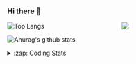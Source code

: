 ### Hi there 👋

<!--
**tao8687/tao8687** is a ✨ _special_ ✨ repository because its `README.md` (this file) appears on your GitHub profile.

Here are some ideas to get you started:

- 🔭 I’m currently working on ...
- 🌱 I’m currently learning ...
- 👯 I’m looking to collaborate on ...
- 🤔 I’m looking for help with ...
- 💬 Ask me about ...
- 📫 How to reach me: ...
- 😄 Pronouns: ...
- ⚡ Fun fact: ...
-->

<img align='right' src="https://media.giphy.com/media/M9gbBd9nbDrOTu1Mqx/giphy.gif" width="240">

  
![Top Langs](https://github-readme-stats.vercel.app/api/top-langs/?username=tao8687&layout=compact&title_color=23238E&text_color=A67D3D)

![Anurag's github stats](https://github-readme-stats.vercel.app/api?username=tao8687&show_icons=true&&text_color=A67D3D&title_color=23238E&show_icons=false&count_private=true&hide=stars)

<details>
  <summary>:zap: Coding Stats</summary>
  <br>
    
<!--START_SECTION:waka-->
![Code Time](http://img.shields.io/badge/Code%20Time-1%2C947%20hrs%2034%20mins-blue)

![Profile Views](http://img.shields.io/badge/Profile%20Views-0-blue)

**🐱 My GitHub Data** 

> 📦 1.5 MB Used in GitHub's Storage 
 > 
> 🏆 89 Contributions in the Year 2025
 > 
> 🚫 Not Opted to Hire
 > 
> 📜 62 Public Repositories 
 > 
> 🔑 24 Private Repositories 
 > 
**I'm an Early 🐤** 

```text
🌞 Morning                1692 commits        ██████████████████████░░░   88.82 % 
🌆 Daytime                90 commits          █░░░░░░░░░░░░░░░░░░░░░░░░   04.72 % 
🌃 Evening                119 commits         ██░░░░░░░░░░░░░░░░░░░░░░░   06.25 % 
🌙 Night                  4 commits           ░░░░░░░░░░░░░░░░░░░░░░░░░   00.21 % 
```
📅 **I'm Most Productive on Wednesday** 

```text
Monday                   273 commits         ████░░░░░░░░░░░░░░░░░░░░░   14.33 % 
Tuesday                  259 commits         ███░░░░░░░░░░░░░░░░░░░░░░   13.60 % 
Wednesday                330 commits         ████░░░░░░░░░░░░░░░░░░░░░   17.32 % 
Thursday                 254 commits         ███░░░░░░░░░░░░░░░░░░░░░░   13.33 % 
Friday                   270 commits         ████░░░░░░░░░░░░░░░░░░░░░   14.17 % 
Saturday                 264 commits         ███░░░░░░░░░░░░░░░░░░░░░░   13.86 % 
Sunday                   255 commits         ███░░░░░░░░░░░░░░░░░░░░░░   13.39 % 
```


📊 **This Week I Spent My Time On** 

```text
🕑︎ Time Zone: Asia/Shanghai

💬 Programming Languages: 
C++                      1 hr 20 mins        ██████░░░░░░░░░░░░░░░░░░░   25.21 % 
Markdown                 1 hr 19 mins        ██████░░░░░░░░░░░░░░░░░░░   24.90 % 
YAML                     1 hr 12 mins        ██████░░░░░░░░░░░░░░░░░░░   22.58 % 
CMake                    30 mins             ██░░░░░░░░░░░░░░░░░░░░░░░   09.48 % 
Python                   24 mins             ██░░░░░░░░░░░░░░░░░░░░░░░   07.56 % 

🔥 Editors: 
VS Code                  5 hrs 20 mins       █████████████████████████   100.00 % 

🐱‍💻 Projects: 
fusion                   1 hr 49 mins        █████████░░░░░░░░░░░░░░░░   34.18 % 
tami_ws                  1 hr 16 mins        ██████░░░░░░░░░░░░░░░░░░░   23.88 % 
LIO-SAM                  1 hr 7 mins         █████░░░░░░░░░░░░░░░░░░░░   21.11 % 
src                      20 mins             ██░░░░░░░░░░░░░░░░░░░░░░░   06.40 % 
FAST_LIO                 20 mins             ██░░░░░░░░░░░░░░░░░░░░░░░   06.34 % 

💻 Operating System: 
Linux                    5 hrs 20 mins       █████████████████████████   100.00 % 
```

**I Mostly Code in C++** 

```text
C++                      11 repos            ████████░░░░░░░░░░░░░░░░░   32.35 % 
Python                   9 repos             ███████░░░░░░░░░░░░░░░░░░   26.47 % 
JavaScript               2 repos             █░░░░░░░░░░░░░░░░░░░░░░░░   05.88 % 
Batchfile                1 repo              █░░░░░░░░░░░░░░░░░░░░░░░░   02.94 % 
HTML                     1 repo              █░░░░░░░░░░░░░░░░░░░░░░░░   02.94 % 
```



**Timeline**

![Lines of Code chart](https://raw.githubusercontent.com/tao8687/tao8687/master/assets/bar_graph.png)


 Last Updated on 30/03/2025 01:54:03 UTC
<!--END_SECTION:waka-->
</details>
